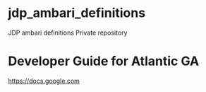 # jdp_ambari_definitions
JDP ambari definitions Private repository

# Developer Guide for Atlantic GA
https://docs.google.com


